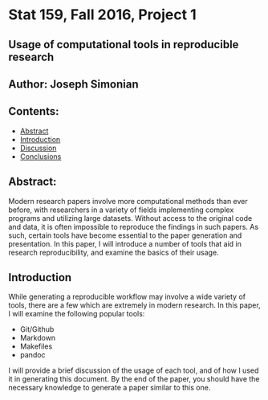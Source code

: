 # Stat 159, Fall 2016, Project 1
## Usage of computational tools in reproducible research

## Author: Joseph Simonian

## Contents:
- [Abstract](#abstract)
- [Introduction](#introduction)
- [Discussion](#discussion)
- [Conclusions](#conclusions)


## Abstract:

Modern research papers involve more computational methods than ever before, with researchers in a variety of fields implementing complex programs and utilizing large datasets. Without access to the original code and data, it is often impossible to reproduce the findings in such papers. As such, certain tools have become essential to the paper generation and presentation. In this paper, I will introduce a number of tools that aid in research reproducibility, and examine the basics of their usage.
## Introduction

While generating a reproducible workflow may involve a wide variety of tools, there are a few which are extremely in modern research. In this paper, I will examine the following popular tools:

- Git/Github
- Markdown
- Makefiles
- pandoc

I will provide a brief discussion of the usage of each tool, and of how I used it in generating this document. By the end of the paper, you should have the necessary knowledge to generate a paper similar to this one.
